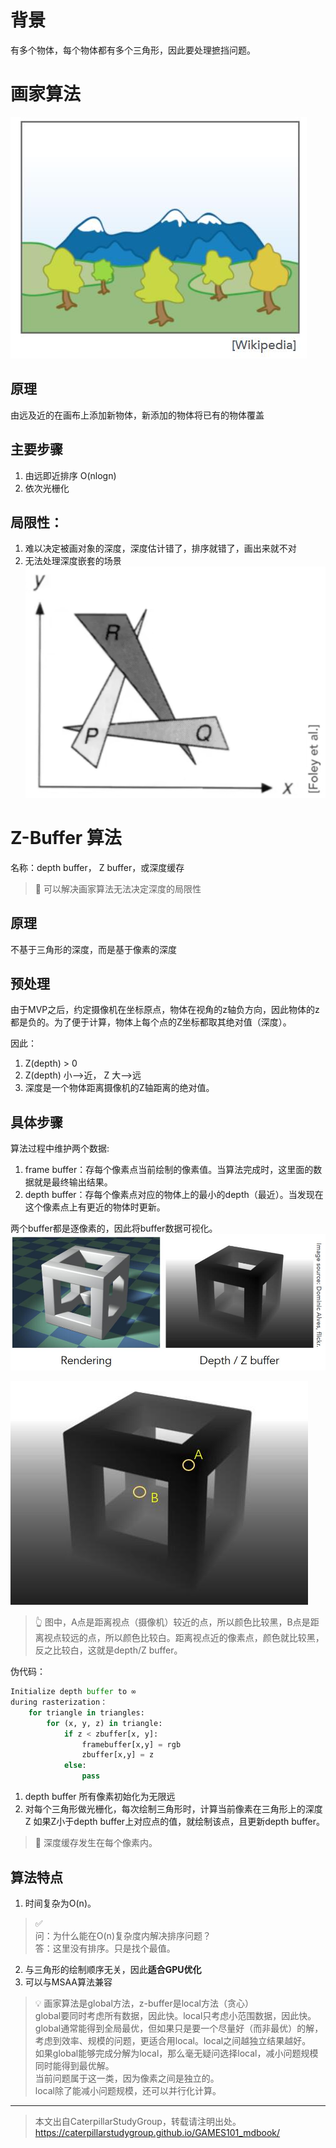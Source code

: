 # 背景

有多个物体，每个物体都有多个三角形，因此要处理摭挡问题。

# 画家算法

![](./assets/画家算法.jpg)

## 原理

由远及近的在画布上添加新物体，新添加的物体将已有的物体覆盖

## 主要步骤

1. 由远即近排序 O(nlogn)
2. 依次光栅化
   
## 局限性：

1. 难以决定被画对象的深度，深度估计错了，排序就错了，画出来就不对
2. 无法处理深度嵌套的场景
![](./assets/34.PNG)

# Z-Buffer 算法

名称：depth buffer， Z buffer，或深度缓存

> **&#x1F4CC;** 可以解决画家算法无法决定深度的局限性

## 原理

不基于三角形的深度，而是基于像素的深度

## 预处理

由于MVP之后，约定摄像机在坐标原点，物体在视角的z轴负方向，因此物体的z都是负的。为了便于计算，物体上每个点的Z坐标都取其绝对值（深度）。

因此：  

1. Z(depth) > 0
2. Z(depth) 小-->近， Z 大-->远
3. 深度是一个物体距离摄像机的Z轴距离的绝对值。

## 具体步骤

算法过程中维护两个数据:

1. frame buffer：存每个像素点当前绘制的像素值。当算法完成时，这里面的数据就是最终输出结果。
2. depth buffer：存每个像素点对应的物体上的最小的depth（最近）。当发现在这个像素点上有更近的物体时更新。  

两个buffer都是逐像素的，因此将buffer数据可视化。  
![](./assets/zbuffer.jpg)

![](./assets/depthbuffer.jpg)  
> &#x1F446; 图中，A点是距离视点（摄像机）较近的点，所以颜色比较黑，B点是距离视点较远的点，所以颜色比较白。距离视点近的像素点，颜色就比较黑，反之比较白，这就是depth/Z buffer。


伪代码：

```python
Initialize depth buffer to ∞
during rasterization：
    for triangle in triangles:
        for (x, y, z) in triangle:
            if z < zbuffer[x, y]:
                framebuffer[x,y] = rgb
                zbuffer[x,y] = z
            else:
                pass
```

1. depth buffer 所有像素初始化为无限远
2. 对每个三角形做光栅化，每次绘制三角形时，计算当前像素在三角形上的深度Z
   如果Z小于depth buffer上对应点的值，就绘制该点，且更新depth buffer。

> **&#x1F4CC;** 深度缓存发生在每个像素内。


## 算法特点

1. 时间复杂为O(n)。
   
>  &#x2705;  
> 问：为什么能在O(n)复杂度内解决排序问题？  
> 答：这里没有排序。只是找个最值。

2. 与三角形的绘制顺序无关，因此**适合GPU优化**
3. 可以与MSAA算法兼容

> &#x1F4A1; 画家算法是global方法，z-buffer是local方法（贪心）   
> global要同时考虑所有数据，因此快。local只考虑小范围数据，因此快。  
> global通常能得到全局最优，但如果只是要一个尽量好（而非最优）的解，考虑到效率、规模的问题，更适合用local。local之间越独立结果越好。  
> 如果global能够完成分解为local，那么毫无疑问选择local，减小问题规模同时能得到最优解。  
> 当前问题属于这一类，因为像素之间是独立的。  
> local除了能减小问题规模，还可以并行化计算。  
----------------------------

> 本文出自CaterpillarStudyGroup，转载请注明出处。  
> https://caterpillarstudygroup.github.io/GAMES101_mdbook/